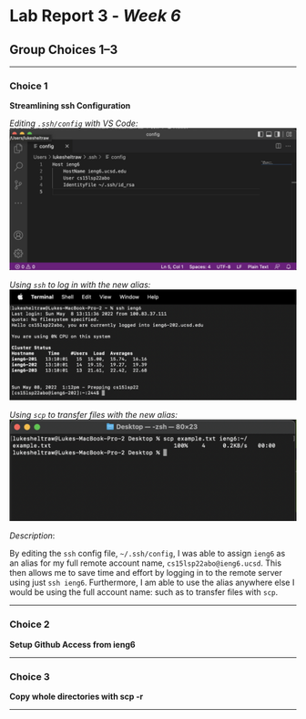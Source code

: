 # Lab Report 3 - _Week 6_
## Group Choices 1–3

***

### **Choice 1**

**Streamlining ssh Configuration**

*Editing `.ssh/config` with VS Code:*
![Config file in VSCode](images/configpic.png)

*Using `ssh` to log in with the new alias:*
![Logging in with ieng6](images/terminalssh.png)

*Using `scp` to transfer files with the new alias:*
![Using SCP with ieng6](images/scpwithieng6.png)

*Description*: 

By editing the `ssh` config file, `~/.ssh/config`, I was able to assign `ieng6` as an alias for my full remote account name, `cs15lsp22abo@ieng6.ucsd`. This then allows me to save time and effort by logging in to the remote server using just `ssh ieng6`. Furthermore, I am able to use the alias anywhere else I would be using the full account name: such as to transfer files with `scp`.

***

### **Choice 2**

**Setup Github Access from ieng6**

***

### **Choice 3**

**Copy whole directories with scp -r**

***